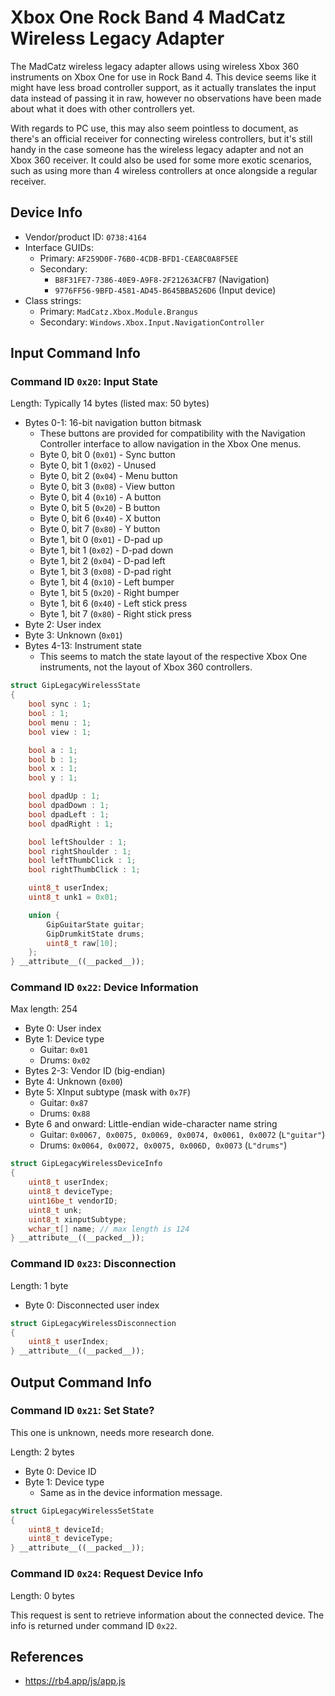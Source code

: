 # Xbox One Rock Band 4 MadCatz Wireless Legacy Adapter

The MadCatz wireless legacy adapter allows using wireless Xbox 360 instruments on Xbox One for use in Rock Band 4. This device seems like it might have less broad controller support, as it actually translates the input data instead of passing it in raw, however no observations have been made about what it does with other controllers yet.

With regards to PC use, this may also seem pointless to document, as there's an official receiver for connecting wireless controllers, but it's still handy in the case someone has the wireless legacy adapter and not an Xbox 360 receiver. It could also be used for some more exotic scenarios, such as using more than 4 wireless controllers at once alongside a regular receiver.

## Device Info

- Vendor/product ID: `0738:4164`
- Interface GUIDs:
  - Primary: `AF259D0F-76B0-4CDB-BFD1-CEA8C0A8F5EE`
  - Secondary:
    - `B8F31FE7-7386-40E9-A9F8-2F21263ACFB7` (Navigation)
    - `9776FF56-9BFD-4581-AD45-B645BBA526D6` (Input device)
- Class strings:
  - Primary: `MadCatz.Xbox.Module.Brangus`
  - Secondary: `Windows.Xbox.Input.NavigationController`

## Input Command Info

### Command ID `0x20`: Input State

Length: Typically 14 bytes (listed max: 50 bytes)

- Bytes 0-1: 16-bit navigation button bitmask
  - These buttons are provided for compatibility with the Navigation Controller interface to allow navigation in the Xbox One menus.
  - Byte 0, bit 0 (`0x01`) - Sync button
  - Byte 0, bit 1 (`0x02`) - Unused
  - Byte 0, bit 2 (`0x04`) - Menu button
  - Byte 0, bit 3 (`0x08`) - View button
  - Byte 0, bit 4 (`0x10`) - A button
  - Byte 0, bit 5 (`0x20`) - B button
  - Byte 0, bit 6 (`0x40`) - X button
  - Byte 0, bit 7 (`0x80`) - Y button
  - Byte 1, bit 0 (`0x01`) - D-pad up
  - Byte 1, bit 1 (`0x02`) - D-pad down
  - Byte 1, bit 2 (`0x04`) - D-pad left
  - Byte 1, bit 3 (`0x08`) - D-pad right
  - Byte 1, bit 4 (`0x10`) - Left bumper
  - Byte 1, bit 5 (`0x20`) - Right bumper
  - Byte 1, bit 6 (`0x40`) - Left stick press
  - Byte 1, bit 7 (`0x80`) - Right stick press
- Byte 2: User index
- Byte 3: Unknown (`0x01`)
- Bytes 4-13: Instrument state
  - This seems to match the state layout of the respective Xbox One instruments, not the layout of Xbox 360 controllers.

```cpp
struct GipLegacyWirelessState
{
    bool sync : 1;
    bool : 1;
    bool menu : 1;
    bool view : 1;

    bool a : 1;
    bool b : 1;
    bool x : 1;
    bool y : 1;

    bool dpadUp : 1;
    bool dpadDown : 1;
    bool dpadLeft : 1;
    bool dpadRight : 1;

    bool leftShoulder : 1;
    bool rightShoulder : 1;
    bool leftThumbClick : 1;
    bool rightThumbClick : 1;

    uint8_t userIndex;
    uint8_t unk1 = 0x01;

    union {
        GipGuitarState guitar;
        GipDrumkitState drums;
        uint8_t raw[10];
    };
} __attribute__((__packed__));
```

### Command ID `0x22`: Device Information

Max length: 254

- Byte 0: User index
- Byte 1: Device type
  - Guitar: `0x01`
  - Drums: `0x02`
- Bytes 2-3: Vendor ID (big-endian)
- Byte 4: Unknown (`0x00`)
- Byte 5: XInput subtype (mask with `0x7F`)
  - Guitar: `0x87`
  - Drums: `0x88`
- Byte 6 and onward: Little-endian wide-character name string
  - Guitar: `0x0067, 0x0075, 0x0069, 0x0074, 0x0061, 0x0072` (`L"guitar"`)
  - Drums: `0x0064, 0x0072, 0x0075, 0x006D, 0x0073` (`L"drums"`)

```cpp
struct GipLegacyWirelessDeviceInfo
{
    uint8_t userIndex;
    uint8_t deviceType;
    uint16be_t vendorID;
    uint8_t unk;
    uint8_t xinputSubtype;
    wchar_t[] name; // max length is 124
} __attribute__((__packed__));
```

### Command ID `0x23`: Disconnection

Length: 1 byte

- Byte 0: Disconnected user index

```cpp
struct GipLegacyWirelessDisconnection
{
    uint8_t userIndex;
} __attribute__((__packed__));
```

## Output Command Info

### Command ID `0x21`: Set State?

This one is unknown, needs more research done.

Length: 2 bytes

- Byte 0: Device ID
- Byte 1: Device type
  - Same as in the device information message.

```cpp
struct GipLegacyWirelessSetState
{
    uint8_t deviceId;
    uint8_t deviceType;
} __attribute__((__packed__));
```

### Command ID `0x24`: Request Device Info

Length: 0 bytes

This request is sent to retrieve information about the connected device. The info is returned under command ID `0x22`.

## References

- https://rb4.app/js/app.js
